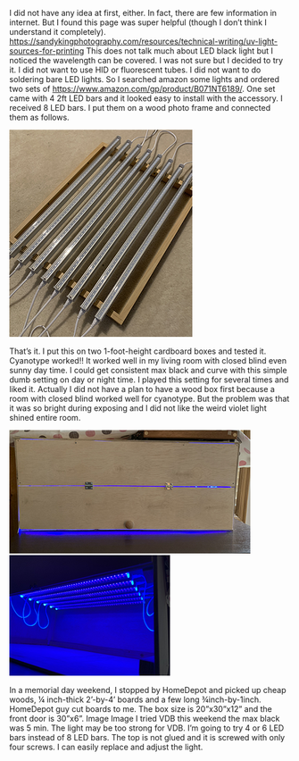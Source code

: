 I did not have any idea at first, either. In fact, there are few information in internet. But I found this page was super helpful (though I don’t think I understand it completely).
https://sandykingphotography.com/resources/technical-writing/uv-light-sources-for-printing
This does not talk much about LED black light but I noticed the wavelength can be covered. I was not sure but I decided to try it. I did not want to use HID or fluorescent tubes. I did not want to do soldering bare LED lights. So I searched amazon some lights and ordered two sets of https://www.amazon.com/gp/product/B071NT6189/. One set came with 4 2ft LED bars and it looked easy to install with the accessory. I received 8 LED bars.
I put them on a wood photo frame and connected them as follows.

<img src="./main.fld/image001.png" />

That’s it. I put this on two 1-foot-height cardboard boxes and tested it. Cyanotype worked!! It worked well in my living room with closed blind even sunny day time. I could get consistent max black and curve with this simple dumb setting on day or night time. I played this setting for several times and liked it.
Actually I did not have a plan to have a wood box first because a room with closed blind worked well for cyanotype.
But the problem was that it was so bright during exposing and I did not like the weird violet light shined entire room.
 
<img src="./main.fld/image002.png" />
<img src="./main.fld/image003.png" />

In a memorial day weekend, I stopped by HomeDepot and picked up cheap woods, ¼ inch-thick 2’-by-4’ boards and a few long ¾inch-by-1inch. HomeDepot guy cut boards to me. The box size is 20”x30”x12” and the front door is 30”x6”.
Image Image
I tried VDB this weekend the max black was 5 min. The light may be too strong for VDB. I’m going to try 4 or 6 LED bars instead of 8 LED bars. The top is not glued and it is screwed with only four screws. I can easily replace and adjust the light.